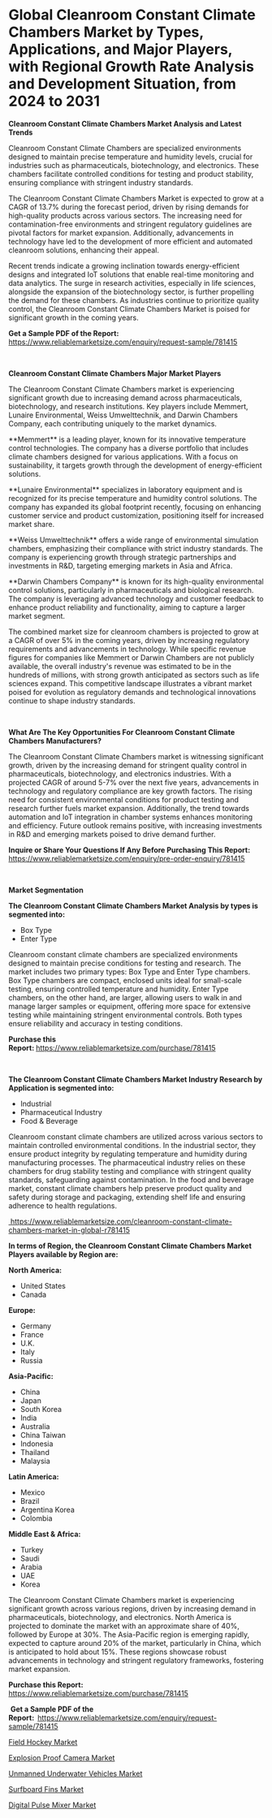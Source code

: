 <p><h1>Global Cleanroom Constant Climate Chambers Market by Types, Applications, and Major Players, with Regional Growth Rate Analysis and Development Situation, from 2024 to 2031</h1></p><p><strong>Cleanroom Constant Climate Chambers Market Analysis and Latest Trends</strong></p>
<p><p>Cleanroom Constant Climate Chambers are specialized environments designed to maintain precise temperature and humidity levels, crucial for industries such as pharmaceuticals, biotechnology, and electronics. These chambers facilitate controlled conditions for testing and product stability, ensuring compliance with stringent industry standards.</p><p>The Cleanroom Constant Climate Chambers Market is expected to grow at a CAGR of 13.7% during the forecast period, driven by rising demands for high-quality products across various sectors. The increasing need for contamination-free environments and stringent regulatory guidelines are pivotal factors for market expansion. Additionally, advancements in technology have led to the development of more efficient and automated cleanroom solutions, enhancing their appeal.</p><p>Recent trends indicate a growing inclination towards energy-efficient designs and integrated IoT solutions that enable real-time monitoring and data analytics. The surge in research activities, especially in life sciences, alongside the expansion of the biotechnology sector, is further propelling the demand for these chambers. As industries continue to prioritize quality control, the Cleanroom Constant Climate Chambers Market is poised for significant growth in the coming years.</p></p>
<p><strong>Get a Sample PDF of the Report:&nbsp;</strong> <a href="https://www.reliablemarketsize.com/enquiry/request-sample/781415?utm_campaign=1131&utm_medium=2&utm_source=Github&utm_content=ia&utm_term=19102024&utm_id=cleanroom-constant-climate-chambers">https://www.reliablemarketsize.com/enquiry/request-sample/781415</a></p>
<p>&nbsp;</p>
<p><strong>Cleanroom Constant Climate Chambers Major Market Players</strong></p>
<p><p>The Cleanroom Constant Climate Chambers market is experiencing significant growth due to increasing demand across pharmaceuticals, biotechnology, and research institutions. Key players include Memmert, Lunaire Environmental, Weiss Umwelttechnik, and Darwin Chambers Company, each contributing uniquely to the market dynamics.</p><p>**Memmert** is a leading player, known for its innovative temperature control technologies. The company has a diverse portfolio that includes climate chambers designed for various applications. With a focus on sustainability, it targets growth through the development of energy-efficient solutions.</p><p>**Lunaire Environmental** specializes in laboratory equipment and is recognized for its precise temperature and humidity control solutions. The company has expanded its global footprint recently, focusing on enhancing customer service and product customization, positioning itself for increased market share.</p><p>**Weiss Umwelttechnik** offers a wide range of environmental simulation chambers, emphasizing their compliance with strict industry standards. The company is experiencing growth through strategic partnerships and investments in R&D, targeting emerging markets in Asia and Africa.</p><p>**Darwin Chambers Company** is known for its high-quality environmental control solutions, particularly in pharmaceuticals and biological research. The company is leveraging advanced technology and customer feedback to enhance product reliability and functionality, aiming to capture a larger market segment.</p><p>The combined market size for cleanroom chambers is projected to grow at a CAGR of over 5% in the coming years, driven by increasing regulatory requirements and advancements in technology. While specific revenue figures for companies like Memmert or Darwin Chambers are not publicly available, the overall industry's revenue was estimated to be in the hundreds of millions, with strong growth anticipated as sectors such as life sciences expand. This competitive landscape illustrates a vibrant market poised for evolution as regulatory demands and technological innovations continue to shape industry standards.</p></p>
<p>&nbsp;</p>
<p><strong>What Are The Key Opportunities For Cleanroom Constant Climate Chambers Manufacturers?</strong></p>
<p><p>The Cleanroom Constant Climate Chambers market is witnessing significant growth, driven by the increasing demand for stringent quality control in pharmaceuticals, biotechnology, and electronics industries. With a projected CAGR of around 5-7% over the next five years, advancements in technology and regulatory compliance are key growth factors. The rising need for consistent environmental conditions for product testing and research further fuels market expansion. Additionally, the trend towards automation and IoT integration in chamber systems enhances monitoring and efficiency. Future outlook remains positive, with increasing investments in R&D and emerging markets poised to drive demand further.</p></p>
<p><strong>Inquire or Share Your Questions If Any Before Purchasing This Report:</strong> <a href="https://www.reliablemarketsize.com/enquiry/pre-order-enquiry/781415?utm_campaign=1131&utm_medium=2&utm_source=Github&utm_content=ia&utm_term=19102024&utm_id=cleanroom-constant-climate-chambers">https://www.reliablemarketsize.com/enquiry/pre-order-enquiry/781415</a></p>
<p>&nbsp;</p>
<p><strong>Market Segmentation</strong></p>
<p><strong>The Cleanroom Constant Climate Chambers Market Analysis by types is segmented into:</strong></p>
<p><ul><li>Box Type</li><li>Enter Type</li></ul></p>
<p><p>Cleanroom constant climate chambers are specialized environments designed to maintain precise conditions for testing and research. The market includes two primary types: Box Type and Enter Type chambers. Box Type chambers are compact, enclosed units ideal for small-scale testing, ensuring controlled temperature and humidity. Enter Type chambers, on the other hand, are larger, allowing users to walk in and manage larger samples or equipment, offering more space for extensive testing while maintaining stringent environmental controls. Both types ensure reliability and accuracy in testing conditions.</p></p>
<p><strong>Purchase this Report:&nbsp;</strong><a href="https://www.reliablemarketsize.com/purchase/781415?utm_campaign=1131&utm_medium=2&utm_source=Github&utm_content=ia&utm_term=19102024&utm_id=cleanroom-constant-climate-chambers">https://www.reliablemarketsize.com/purchase/781415</a></p>
<p>&nbsp;</p>
<p><strong>The Cleanroom Constant Climate Chambers Market Industry Research by Application is segmented into:</strong></p>
<p><ul><li>Industrial</li><li>Pharmaceutical Industry</li><li>Food & Beverage</li></ul></p>
<p><p>Cleanroom constant climate chambers are utilized across various sectors to maintain controlled environmental conditions. In the industrial sector, they ensure product integrity by regulating temperature and humidity during manufacturing processes. The pharmaceutical industry relies on these chambers for drug stability testing and compliance with stringent quality standards, safeguarding against contamination. In the food and beverage market, constant climate chambers help preserve product quality and safety during storage and packaging, extending shelf life and ensuring adherence to health regulations.</p></p>
<p><a href="https://www.reliablemarketsize.com/cleanroom-constant-climate-chambers-market-in-global-r781415?utm_campaign=1131&utm_medium=2&utm_source=Github&utm_content=ia&utm_term=19102024&utm_id=cleanroom-constant-climate-chambers">&nbsp;https://www.reliablemarketsize.com/cleanroom-constant-climate-chambers-market-in-global-r781415</a></p>
<p><strong>In terms of Region, the Cleanroom Constant Climate Chambers Market Players available by Region are:</strong></p>
<p>
    <p> <strong> North America: </strong>
        <ul>
            <li>United States</li>
            <li>Canada</li>
        </ul>
        </p> 
    <p> <strong> Europe: </strong>
        <ul>
            <li>Germany</li>
            <li>France</li>
            <li>U.K.</li>
            <li>Italy</li>
            <li>Russia</li>
        </ul>
        </p> 
    <p> <strong> Asia-Pacific: </strong>
        <ul>
            <li>China</li>
            <li>Japan</li>
            <li>South Korea</li>
            <li>India</li>
            <li>Australia</li>
            <li>China Taiwan</li>
            <li>Indonesia</li>
            <li>Thailand</li>
            <li>Malaysia</li>
        </ul>
        </p> 
    <p> <strong> Latin America: </strong>
        <ul>
            <li>Mexico</li>
            <li>Brazil</li>
            <li>Argentina Korea</li>
            <li>Colombia</li>
        </ul>
        </p> 
    <p> <strong> Middle East & Africa: </strong>
        <ul>
            <li>Turkey</li>
            <li>Saudi</li>
            <li>Arabia</li>
            <li>UAE</li>
            <li>Korea</li>
        </ul>
    </p>
    </p>
<p><p>The Cleanroom Constant Climate Chambers market is experiencing significant growth across various regions, driven by increasing demand in pharmaceuticals, biotechnology, and electronics. North America is projected to dominate the market with an approximate share of 40%, followed by Europe at 30%. The Asia-Pacific region is emerging rapidly, expected to capture around 20% of the market, particularly in China, which is anticipated to hold about 15%. These regions showcase robust advancements in technology and stringent regulatory frameworks, fostering market expansion.</p></p>
<p><strong>Purchase this Report: </strong><a href="https://www.reliablemarketsize.com/purchase/781415?utm_campaign=1131&utm_medium=2&utm_source=Github&utm_content=ia&utm_term=19102024&utm_id=cleanroom-constant-climate-chambers">https://www.reliablemarketsize.com/purchase/781415</a></p>
<p>&nbsp;<strong>Get a Sample PDF of the Report:&nbsp;&nbsp;</strong><a href="https://www.reliablemarketsize.com/enquiry/request-sample/781415?utm_campaign=1131&utm_medium=2&utm_source=Github&utm_content=ia&utm_term=19102024&utm_id=cleanroom-constant-climate-chambers">https://www.reliablemarketsize.com/enquiry/request-sample/781415</a></p>
<p><strong></strong></p>
<p><p><a href="https://www.linkedin.com/pulse/influencing-factors-field-hockey-market-insights-growth-projections-olwtf?utm_campaign=1131&utm_medium=2&utm_source=Github&utm_content=ia&utm_term=19102024&utm_id=cleanroom-constant-climate-chambers">Field Hockey Market</a></p><p><a href="https://github.com/annabelpric84w/Market-Research-Report-List-1/blob/main/explosion-proof-camera-market.md?utm_campaign=1131&utm_medium=2&utm_source=Github&utm_content=ia&utm_term=19102024&utm_id=cleanroom-constant-climate-chambers">Explosion Proof Camera Market</a></p><p><a href="https://issuu.com/reportprime-2/docs/unmanned-underwater-vehicles-market_ff3f532fcdf5c1?utm_campaign=1131&utm_medium=2&utm_source=Github&utm_content=ia&utm_term=19102024&utm_id=cleanroom-constant-climate-chambers">Unmanned Underwater Vehicles Market</a></p><p><a href="https://www.linkedin.com/pulse/surfboard-fins-market-essentials-key-players-demand-drivers-roi-rjhlf?utm_campaign=1131&utm_medium=2&utm_source=Github&utm_content=ia&utm_term=19102024&utm_id=cleanroom-constant-climate-chambers">Surfboard Fins Market</a></p><p><a href="https://github.com/anselmp21u/Market-Research-Report-List-1/blob/main/digital-pulse-mixer-market.md?utm_campaign=1131&utm_medium=2&utm_source=Github&utm_content=ia&utm_term=19102024&utm_id=cleanroom-constant-climate-chambers">Digital Pulse Mixer Market</a></p></p>